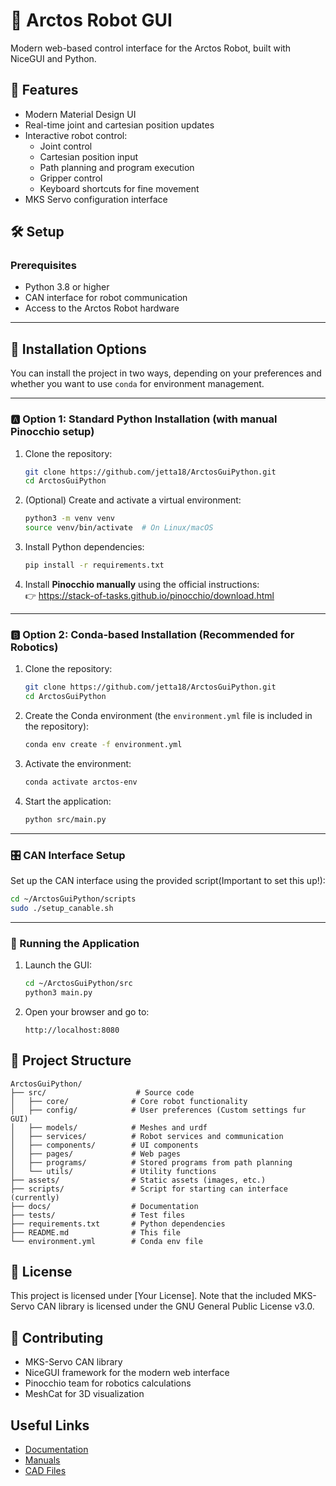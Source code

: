 # 🤖 Arctos Robot GUI

Modern web-based control interface for the Arctos Robot, built with NiceGUI and Python.

## 🌟 Features

- Modern Material Design UI 
- Real-time joint and cartesian position updates
- Interactive robot control:
  - Joint control 
  - Cartesian position input
  - Path planning and program execution
  - Gripper control
  - Keyboard shortcuts for fine movement
- MKS Servo configuration interface



## 🛠️ Setup

### Prerequisites

- Python 3.8 or higher
- CAN interface for robot communication
- Access to the Arctos Robot hardware

---

## 🔧 Installation Options

You can install the project in two ways, depending on your preferences and whether you want to use `conda` for environment management.

---

### 🅰️ Option 1: Standard Python Installation (with manual Pinocchio setup)

1. Clone the repository:
   ```bash
   git clone https://github.com/jetta18/ArctosGuiPython.git
   cd ArctosGuiPython
   ```

2. (Optional) Create and activate a virtual environment:
   ```bash
   python3 -m venv venv
   source venv/bin/activate  # On Linux/macOS
   ```

3. Install Python dependencies:
   ```bash
   pip install -r requirements.txt
   ```

4. Install **Pinocchio manually** using the official instructions:  
   👉 https://stack-of-tasks.github.io/pinocchio/download.html

---

### 🅱️ Option 2: Conda-based Installation (Recommended for Robotics)

1. Clone the repository:
   ```bash
   git clone https://github.com/jetta18/ArctosGuiPython.git
   cd ArctosGuiPython
   ```

2. Create the Conda environment (the `environment.yml` file is included in the repository):
   ```bash
   conda env create -f environment.yml
   ```

3. Activate the environment:
   ```bash
   conda activate arctos-env
   ```

4. Start the application:
   ```bash
   python src/main.py
   ```

---

### 🎛️ CAN Interface Setup

Set up the CAN interface using the provided script(Important to set this up!):

```bash
cd ~/ArctosGuiPython/scripts
sudo ./setup_canable.sh
```

---

### 🚀 Running the Application

1. Launch the GUI:
   ```bash
   cd ~/ArctosGuiPython/src
   python3 main.py
   ```

2. Open your browser and go to:
   ```
   http://localhost:8080
   ```


## 📁 Project Structure

```
ArctosGuiPython/
├── src/                    # Source code
│   ├── core/              # Core robot functionality
│   ├── config/            # User preferences (Custom settings fur GUI)
│   ├── models/            # Meshes and urdf
│   ├── services/          # Robot services and communication
│   ├── components/        # UI components
│   ├── pages/             # Web pages
│   ├── programs/          # Stored programs from path planning
│   └── utils/             # Utility functions
├── assets/                # Static assets (images, etc.)
├── scripts/               # Script for starting can interface (currently)
├── docs/                  # Documentation
├── tests/                 # Test files
├── requirements.txt       # Python dependencies
├── README.md              # This file
└── environment.yml        # Conda env file
```


## 📝 License

This project is licensed under [Your License]. Note that the included MKS-Servo CAN library is licensed under the GNU General Public License v3.0.

## 👥 Contributing

- MKS-Servo CAN library
- NiceGUI framework for the modern web interface
- Pinocchio team for robotics calculations
- MeshCat for 3D visualization

## Useful Links

- [Documentation](https://arctosrobotics.com/docs/)
- [Manuals](https://arctosrobotics.com/#Assembly)
- [CAD Files](https://arctosrobotics.com/#Assembly)
